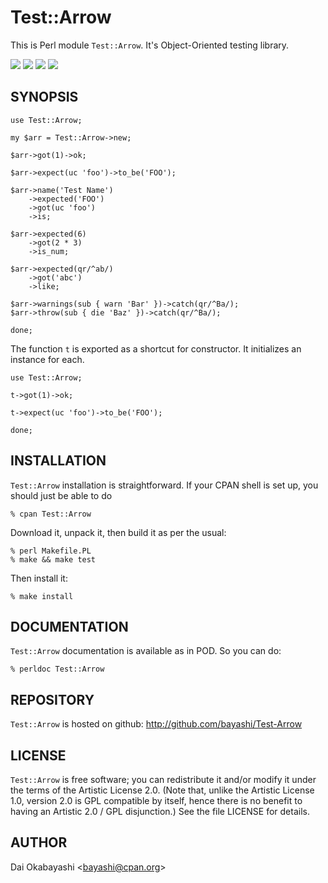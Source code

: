 # Test::Arrow

This is Perl module `Test::Arrow`. It's Object-Oriented testing library.

<a href="https://github.com/bayashi/Test-Arrow/blob/main/README.md"><img src="https://img.shields.io/badge/Version-0.22-green?style=flat"></a> <a href="https://github.com/bayashi/Test-Arrow/blob/main/LICENSE"><img src="https://img.shields.io/badge/LICENSE-Artistic%202.0-GREEN.png"></a> <a href="https://github.com/bayashi/Test-Arrow/actions"><img src="https://github.com/bayashi/Test-Arrow/workflows/main/badge.svg?_t=1691663069"/></a> <a href="https://coveralls.io/r/bayashi/Test-Arrow"><img src="https://coveralls.io/repos/bayashi/Test-Arrow/badge.png?_t=1691663069&branch=main"/></a>

## SYNOPSIS

    use Test::Arrow;

    my $arr = Test::Arrow->new;

    $arr->got(1)->ok;

    $arr->expect(uc 'foo')->to_be('FOO');

    $arr->name('Test Name')
        ->expected('FOO')
        ->got(uc 'foo')
        ->is;

    $arr->expected(6)
        ->got(2 * 3)
        ->is_num;

    $arr->expected(qr/^ab/)
        ->got('abc')
        ->like;

    $arr->warnings(sub { warn 'Bar' })->catch(qr/^Ba/);
    $arr->throw(sub { die 'Baz' })->catch(qr/^Ba/);

    done;

The function `t` is exported as a shortcut for constructor. It initializes an instance for each.

    use Test::Arrow;

    t->got(1)->ok;

    t->expect(uc 'foo')->to_be('FOO');

    done;


## INSTALLATION

`Test::Arrow` installation is straightforward. If your CPAN shell is set up,
you should just be able to do

    % cpan Test::Arrow

Download it, unpack it, then build it as per the usual:

    % perl Makefile.PL
    % make && make test

Then install it:

    % make install


## DOCUMENTATION

`Test::Arrow` documentation is available as in POD. So you can do:

    % perldoc Test::Arrow


## REPOSITORY

`Test::Arrow` is hosted on github: <http://github.com/bayashi/Test-Arrow>


## LICENSE

`Test::Arrow` is free software; you can redistribute it and/or modify it under the terms of the Artistic License 2.0. (Note that, unlike the Artistic License 1.0, version 2.0 is GPL compatible by itself, hence there is no benefit to having an Artistic 2.0 / GPL disjunction.) See the file LICENSE for details.


## AUTHOR

Dai Okabayashi &lt;bayashi@cpan.org&gt;
